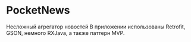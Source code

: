 # PocketNews
Несложный агрегатор новостей
В приложении использованы Retrofit, GSON, немного RXJava, а также паттерн MVP.
